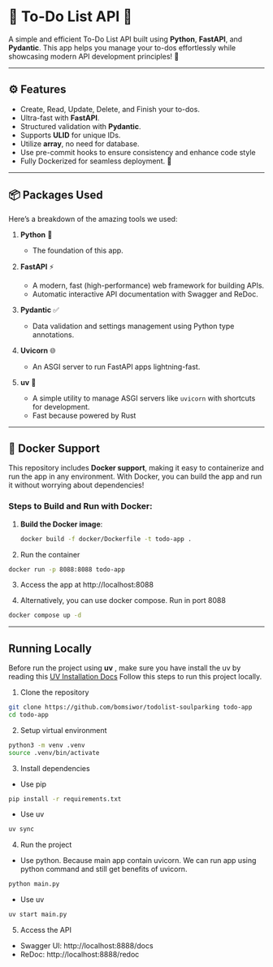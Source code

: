 # 📝 To-Do List API 🚀
A simple and efficient To-Do List API built using **Python**, **FastAPI**, and **Pydantic**. This app helps you manage your to-dos effortlessly while showcasing modern API development principles! 🌟

---

## ⚙️ Features
- Create, Read, Update, Delete, and Finish your to-dos.
- Ultra-fast with **FastAPI**.
- Structured validation with **Pydantic**.
- Supports **ULID** for unique IDs.
- Utilize **array**, no need for database.
- Use pre-commit hooks to ensure consistency and enhance code style
- Fully Dockerized for seamless deployment. 🐳

---

## 📦 Packages Used
Here’s a breakdown of the amazing tools we used:

1. **Python** 🐍
   - The foundation of this app.

2. **FastAPI** ⚡
   - A modern, fast (high-performance) web framework for building APIs.
   - Automatic interactive API documentation with Swagger and ReDoc.

3. **Pydantic** ✅
   - Data validation and settings management using Python type annotations.

4. **Uvicorn** 🌐
   - An ASGI server to run FastAPI apps lightning-fast.

5. **uv** 🌟
   - A simple utility to manage ASGI servers like `uvicorn` with shortcuts for development.
   - Fast because powered by Rust

---

## 🐳 Docker Support
This repository includes **Docker support**, making it easy to containerize and run the app in any environment.
With Docker, you can build the app and run it without worrying about dependencies!

### Steps to Build and Run with Docker:
1. **Build the Docker image**:
   ```bash
   docker build -f docker/Dockerfile -t todo-app .

2. Run the container

```bash
docker run -p 8088:8088 todo-app
```

3. Access the app at http://localhost:8088

4. Alternatively, you can use docker compose. Run in port 8088
```bash
docker compose up -d
```

---

## Running Locally

Before run the project using **uv** , make sure you have install the uv by reading this [UV Installation Docs](https://docs.astral.sh/uv/getting-started/installation/)
Follow this steps to run this project locally.

1. Clone the repository
```bash
git clone https://github.com/bomsiwor/todolist-soulparking todo-app
cd todo-app
```

2. Setup virtual environment
```bash
python3 -m venv .venv
source .venv/bin/activate
```

3. Install dependencies
- Use pip
```bash
pip install -r requirements.txt
```

- Use uv
```bash
uv sync
```

4. Run the project
- Use python.
Because main app contain uvicorn. We can run app using python command and still get benefits of uvicorn.
```bash
python main.py
```

- Use uv
```bash
uv start main.py
```

5. Access the API
- Swagger UI: http://localhost:8888/docs
- ReDoc: http://localhost:8888/redoc
